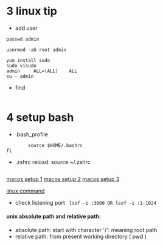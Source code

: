 # 3 linux tip

- add user

```useradd -aG root, wheel admin
passwd admin

usermod -aG root admin

yum install sudo
sudo visudo
admin     ALL=(ALL)    ALL
su - admin
```

- find

``` find . -name "*.txt"
```

# 4 setup bash

- .bash_profile

``` if [ -f $HOME/.bashrc ]; then
        source $HOME/.bashrc
fi
```

- .zshrc    reload: source ~/.zshrc

```source /Users/g2/.bashrc
```

[macos setup 1](https://www.taniarascia.com/setting-up-a-brand-new-mac-for-development/)
[macos setup 2](https://github.com/nicolashery/mac-dev-setup)
[macos setup 3](https://medium.com/@tzhenghao/a-guide-to-building-a-great-bashrc-23c52e466b1c)

[linux command](https://www.cyberciti.biz/faq/how-do-i-find-out-what-ports-are-listeningopen-on-my-linuxfreebsd-server/)

- check listening port ``` lsof -i :3000 OR lsof -i :1-1024```

#### unix absolute path and relative path: 
  * absolute path: start with character '/': meaning root path
  * relative path: from present working directory ( pwd )